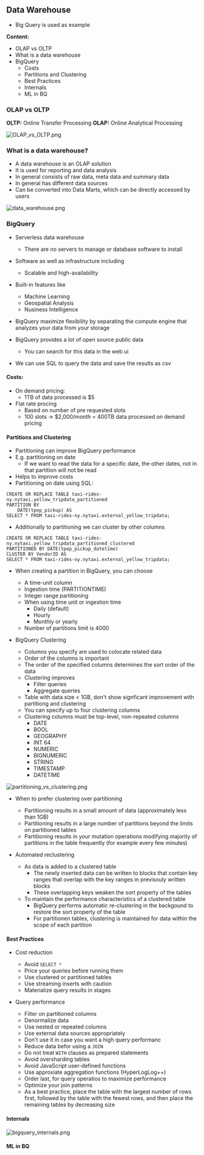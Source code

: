 ## Data Warehouse

* Big Query is used as example

**Content:**
* OLAP vs OLTP
* What is a data warehouse
* BigQuery
	* Costs
	* Partitions and Clustering
	* Best Practices
	* Internals
	* ML in BQ

### OLAP vs OLTP

**OLTP:** Online Transfer Processing
**OLAP:** Online Analytical Processing

![OLAP_vs_OLTP.png](OLAP_vs_OLTP.png)

### What is a data warehouse?

* A data warehouse is an OLAP solution
* It is used for reporting and data analysis
* In general consists of raw data, meta data and summary data
* In general has different data sources
* Can be converted into Data Marts, which can be directly accessed by users

![data_warehouse.png](data_Warehouse.png)

### BigQuery

* Serverless data warehouse
	* There are no servers to manage or database software to install
* Software as well as infrastructure including
	* Scalable and high-availability
* Built-in features like
	* Machine Learning
	* Geospatial Analysis
	* Nusiness Intelligence
* BigQuery maximize flexibility by separating the compute engine that analyzes your data from your storage

* BigQuery provides a lot of open source public data
	* You can search for this data in the web ui
* We can use SQL to query the data and save the results as csv

#### Costs:
* On demand pricing: 
	* 1TB of data processed is $5
* Flat rate procing
	* Based on number of pre requested slots
	* 100 slots -> $2,000/month = 400TB data processed on demand pricing

#### Partitions and Clustering

* Partitioning can improve BigQuery performance
* E.g. partitioning on date
	* If we want to read the data for a specific date, the other dates, not in that partition will not be read
* Helps to improve costs
* Partitioning on date using SQL:
``` 
CREATE OR REPLACE TABLE taxi-rides-ny.nytaxi.yellow_tripdata_partitioned
PARTITION BY
	DATE(tpep_pickup) AS
SELECT * FROM taxi-rides-ny.nytaxi.external_yellow_tripdata;
```  
* Additionally to partitioning we can cluster by other columns

```
CREATE OR REPLACE TABLE taxi-rides-ny.nytaxi.yellow_tripdata_partitioned_clustered
PARTITIONED BY DATE(tpep_pickup_datetime)
CLUSTER BY VendorID AS
SELECT * FROM taxi-rides-ny.nytaxi.external_yellow_tripdata;
```

* When creating a partition in BigQuery, you can choose
	* A time-unit column
	* Ingestion time (PARTITIONTIME)
	* Integer range partitioning
	* When using time unit or ingestion time
		* Daily (default)
		* Hourly
		* Monthly or yearly
	* Number of partitions limit is 4000

* BigQuery Clustering
	* Columns you specify are used to colocate related data
	* Order of the columns is important
	* The order of the specified columns determines the sort order of the data
	* Clustering improves
		* Filter queries
		* Aggregate queries
	* Table with data size < 1GB, don't show signficant improvement with partitiong and clustering
	* You can specify up to four clustering columns
	* Clustering columns must be top-level, non-repeated columns
		* DATE
		* BOOL
		* GEOGRAPHY
		* INT 64
		* NUMERIC
		* BIGNUMERIC
		* STRING
		* TIMESTAMP
		* DATETIME

![partitioning_vs_clustering.png](partitioning_vs_clustering.png)

* When to prefer clustering over partitioning
	* Partitioning results in a small amount of data (approximately less than 1GB)
	* Partitioning results in a large number of partitions beyond the limits on partitioned tables
	* Partitioning results in your mutation operations modifying majority of partitions in the table frequently (for example every few minutes)

* Automated reclustering
	* As data is added to a clustered table
		* The newly inserted data can be written to blocks that contain key ranges that overlap with the key ranges in previsouly written blocks
		* These overlapping keys weaken the sort property of the tables
	* To maintain the performance characteristics of a clustered table
		* BigQuery performs automatic re-clustering in the backgound to restore the sort property of the table
		* For partitionen tables, clustering is maintained for data within the scope of each partition

#### Best Practices

* Cost reduction
	* Avoid ```SELECT *```
	* Price your queries before running them
	* Use clustered or partitioned tables
	* Use streaming inserts with caution
	* Materialize query results in stages

* Query performance
	* Filter on partitioned columns
	* Denormalize data
	* Use nested or repeated columns
	* Use external data sources appropriately
	* Don't use it in case you want a high query performanc
	* Reduce data befor using a ```JOIN```
	* Do not treat ```WITH``` clauses as prepared statements
	* Avoid oversharding tables
	* Avoid JavaScript user-defined functions
	* Use approxiate aggregation functions (HyperLogLog++)
	* Order last, for query operatios to maximize performance
	* Optimize your join patterns
	* As a best practice, place the table with the largest number of rows first, followed by the table with the fewest rows, and then place the remaining tables by decreasing size

#### Internals

![bigquery_internals.png](bigquery_internals.png)

#### ML in BQ
